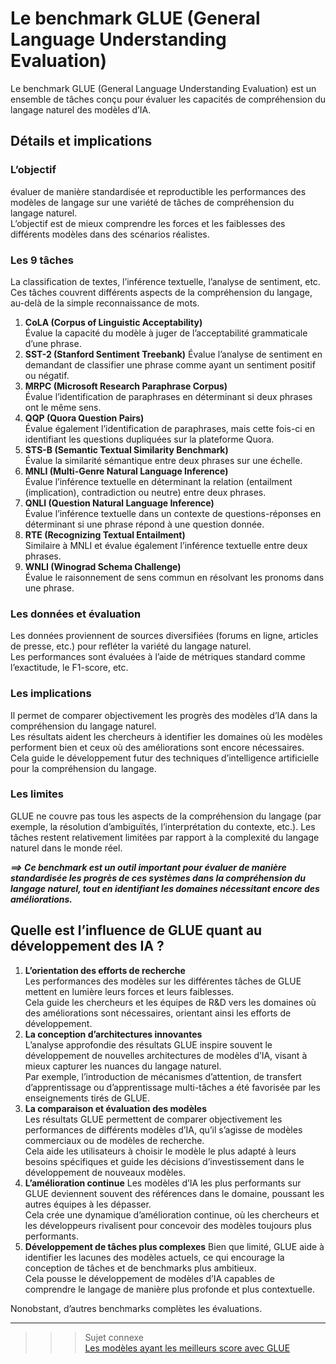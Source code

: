 # **Le benchmark GLUE (General Language Understanding Evaluation)**


Le benchmark GLUE (General Language Understanding Evaluation) est un ensemble de tâches conçu pour évaluer les capacités de compréhension du langage naturel des modèles d’IA.

## **Détails et implications**
### L’objectif
évaluer de manière standardisée et reproductible les performances des modèles de langage sur une variété de tâches de compréhension du langage naturel.  
L’objectif est de mieux comprendre les forces et les faiblesses des différents modèles dans des scénarios réalistes.  
### Les 9 tâches
La classification de textes, l’inférence textuelle, l’analyse de sentiment, etc.  
Ces tâches couvrent différents aspects de la compréhension du langage, au-delà de la simple reconnaissance de mots.

1. **CoLA (Corpus of Linguistic Acceptability)**  
    Évalue la capacité du modèle à juger de l’acceptabilité grammaticale d’une phrase.
2. **SST-2 (Stanford Sentiment Treebank)** 
    Évalue l’analyse de sentiment en demandant de classifier une phrase comme ayant un sentiment positif ou négatif.
3. **MRPC (Microsoft Research Paraphrase Corpus)**  
    Évalue l’identification de paraphrases en déterminant si deux phrases ont le même sens.
4. **QQP (Quora Question Pairs)**  
    Évalue également l’identification de paraphrases, mais cette fois-ci en identifiant les questions dupliquées sur la plateforme Quora.
5. **STS-B (Semantic Textual Similarity Benchmark)**  
    Évalue la similarité sémantique entre deux phrases sur une échelle.
6. **MNLI (Multi-Genre Natural Language Inference)**  
    Évalue l’inférence textuelle en déterminant la relation (entailment (implication), contradiction ou neutre) entre deux phrases.
7. **QNLI (Question Natural Language Inference)**  
    Évalue l’inférence textuelle dans un contexte de questions-réponses en déterminant si une phrase répond à une question donnée.
8. **RTE (Recognizing Textual Entailment)**  
    Similaire à MNLI et évalue également l’inférence textuelle entre deux phrases.
9. **WNLI (Winograd Schema Challenge)**  
    Évalue le raisonnement de sens commun en résolvant les pronoms dans une phrase.
### Les données et évaluation
Les données proviennent de sources diversifiées (forums en ligne, articles de presse, etc.) pour refléter la variété du langage naturel.  
Les performances sont évaluées à l’aide de métriques standard comme l’exactitude, le F1-score, etc.
### Les implications
Il permet de comparer objectivement les progrès des modèles d’IA dans la compréhension du langage naturel.  
Les résultats aident les chercheurs à identifier les domaines où les modèles performent bien et ceux où des améliorations sont encore nécessaires.  
Cela guide le développement futur des techniques d’intelligence artificielle pour la compréhension du langage.
### Les limites
GLUE ne couvre pas tous les aspects de la compréhension du langage (par exemple, la résolution d’ambiguïtés, l’interprétation du contexte, etc.).
Les tâches restent relativement limitées par rapport à la complexité du langage naturel dans le monde réel.  

_**⟹ Ce benchmark est un outil important pour évaluer de manière standardisée les progrès de ces systèmes dans la compréhension du langage naturel, tout en identifiant les domaines nécessitant encore des améliorations.**_

## **Quelle est l’influence de GLUE quant au développement des IA ?**
1. **L’orientation des efforts de recherche**  
    Les performances des modèles sur les différentes tâches de GLUE mettent en lumière leurs forces et leurs faiblesses.  
    Cela guide les chercheurs et les équipes de R&D vers les domaines où des améliorations sont nécessaires, orientant ainsi les efforts de développement.
2. **La conception d’architectures innovantes**  
    L’analyse approfondie des résultats GLUE inspire souvent le développement de nouvelles architectures de modèles d’IA, visant à mieux capturer les nuances du langage naturel.  
    Par exemple, l’introduction de mécanismes d’attention, de transfert d’apprentissage ou d’apprentissage multi-tâches a été favorisée par les enseignements tirés de GLUE.
3. **La comparaison et évaluation des modèles**  
    Les résultats GLUE permettent de comparer objectivement les performances de différents modèles d’IA, qu’il s’agisse de modèles commerciaux ou de modèles de recherche.  
    Cela aide les utilisateurs à choisir le modèle le plus adapté à leurs besoins spécifiques et guide les décisions d’investissement dans le développement de nouveaux modèles.
4. **L’amélioration continue**
    Les modèles d’IA les plus performants sur GLUE deviennent souvent des références dans le domaine, poussant les autres équipes à les dépasser.  
    Cela crée une dynamique d’amélioration continue, où les chercheurs et les développeurs rivalisent pour concevoir des modèles toujours plus performants.
5. **Développement de tâches plus complexes**
    Bien que limité, GLUE aide à identifier les lacunes des modèles actuels, ce qui encourage la conception de tâches et de benchmarks plus ambitieux.  
    Cela pousse le développement de modèles d’IA capables de comprendre le langage de manière plus profonde et plus contextuelle.

<!-- *⟹ Les résultats du benchmark GLUE jouent un rôle essentiel dans l’amélioration continue des modèles d’IA, en guidant les efforts de recherche et de développement vers des capacités toujours plus avancées dans le traitement du langage naturel.**_ -->

Nonobstant, d’autres benchmarks complètes les évaluations.

___
>>> Sujet connexe  
[Les modèles ayant les meilleurs score avec GLUE](models)